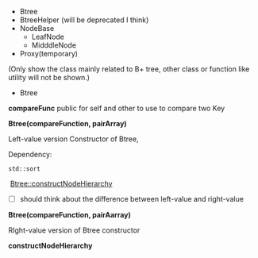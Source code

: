 * Btree
* BtreeHelper (will be deprecated I think)
* NodeBase
  * LeafNode
  * MidddleNode
* Proxy(temporary)

(Only show the class mainly related to B+ tree, other class or function like utility will not be shown.)

* Btree

**compareFunc**
public for self and other to use to compare two Key

**Btree(compareFunction, pairArray)**

Left-value version Constructor of Btree, 

Dependency: 

	std::sort
	
​	<a href="#user-content-cnh">Btree::constructNodeHierarchy</a>	

- [ ] should think about the difference between left-value and right-value

**Btree(compareFunction, pairAarray)**

RIght-value version of Btree constructor

<span id="cnh"> **constructNodeHierarchy**</span>